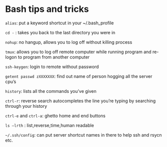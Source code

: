 Bash tips and tricks
====================

`alias`: put a keyword shortcut in your ~/.bash_profile

`cd -` : takes you back to the last directory you were in

`nohup`: no hangup, allows you to log off without killing process

`tmux`: allows you to log off remote computer while running program and re-logon to program from another computer

`ssh-keygen`: login to remote without password

`getent passwd zXXXXXXX`: find out name of person hogging all the server cpu’s

`history`: lists all the commands you’ve given

`ctrl-r`: reverse search autocompletes the line you’re typing by searching through your history

`ctrl-e` and `ctrl-a`: ghetto home and end buttons

`ls –lrth` : list,reverse,time,human readable

`~/.ssh/config`: can put server shortcut names in there to help ssh and rsycn etc.
